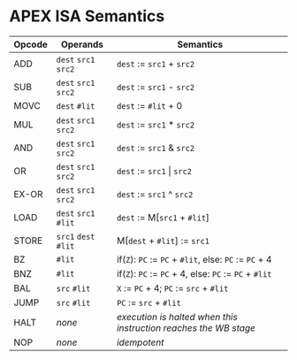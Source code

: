 # APEX ISA Semantics

| Opcode | Operands              | Semantics           |
|--------|-----------------------|---------------------|
| ADD    | `dest` `src1` `src2`  | `dest` := `src1` + `src2` |
| SUB    | `dest` `src1` `src2`  | `dest` := `src1` - `src2` |
| MOVC   | `dest` `#lit`         | `dest` := `#lit` + 0      |
| MUL    | `dest` `src1` `src2`  | `dest` := `src1` * `src2` |
| AND    | `dest` `src1` `src2`  | `dest` := `src1` & `src2` |
| OR     | `dest` `src1` `src2`  | `dest` := `src1` &#124; `src2` |
| EX-OR  | `dest` `src1` `src2`  | `dest` := `src1` ^ `src2` |
| LOAD   | `dest` `src1` `#lit`  | `dest` := M[`src1` + `#lit`]|
| STORE  | `src1` `dest` `#lit`  | M[`dest` + `#lit`] := `src1`|
| BZ     | `#lit`| if(`Z`): `PC` := `PC` + `#lit`, else: `PC` := `PC` + 4 |
| BNZ    | `#lit`| if(`Z`): `PC` := `PC` + 4, else: `PC` := `PC` + `#lit` |
| BAL    | `src` `#lit`| `X` := `PC` + 4; `PC` := `src` + `#lit` |
| JUMP   | `src` `#lit`| `PC` := `src` + `#lit` |
| HALT   | _none_ | _execution is halted when this instruction reaches the WB stage_ |
| NOP    | _none_ | _idempotent_ |
